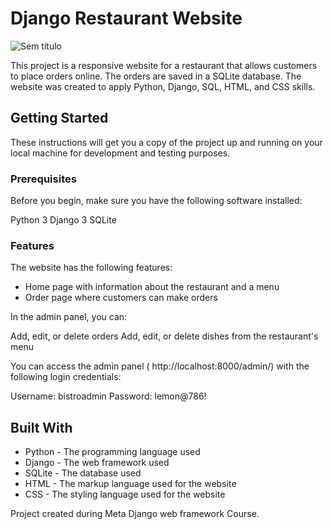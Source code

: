 # Django Restaurant Website

![Sem título](https://user-images.githubusercontent.com/115668940/227371908-2620005c-959d-48d5-9adb-3c0636cbf535.png)

This project is a responsive website for a restaurant that allows customers to place orders online. The orders are saved in a SQLite database. The website was created to apply Python, Django, SQL, HTML, and CSS skills.

## Getting Started

These instructions will get you a copy of the project up and running on your local machine for development and testing purposes.

### Prerequisites

Before you begin, make sure you have the following software installed:

Python 3
Django 3
SQLite

### Features

The website has the following features:

- Home page with information about the restaurant and a menu
- Order page where customers can make orders

In the admin panel, you can:

Add, edit, or delete orders
Add, edit, or delete dishes from the restaurant's menu

You can access the admin panel ( http://localhost:8000/admin/) with the following login credentials:

Username: bistroadmin
Password: lemon@786!

## Built With

- Python - The programming language used
- Django - The web framework used
- SQLite - The database used
- HTML - The markup language used for the website
- CSS - The styling language used for the website


Project created during Meta Django web framework Course.
